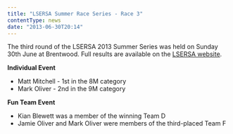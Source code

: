 ```yaml
---
title: "LSERSA Summer Race Series - Race 3"
contentType: news
date: "2013-06-30T20:14"
---
```


The third round of the LSERSA 2013 Summer Series was held on Sunday 30th June at Brentwood. Full results are available on the [LSERSA website](http://www.lsersa.org/races13/index.html#results).

**Individual Event**
* Matt Mitchell - 1st in the 8M category
* Mark Oliver - 2nd in the 9M category

**Fun Team Event**
* Kian Blewett was a member of the winning Team D
* Jamie Oliver and Mark Oliver were members of the third-placed Team F
